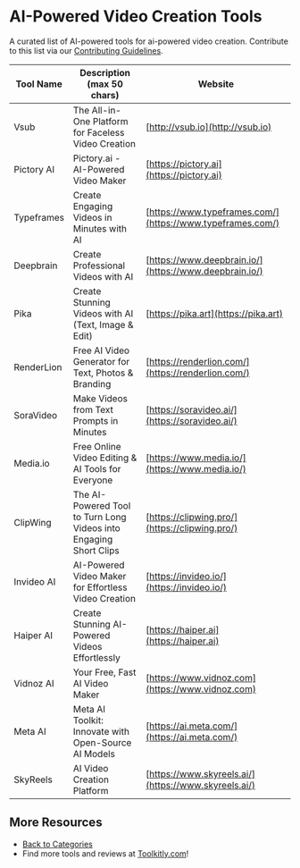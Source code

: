 # AI-Powered Video Creation Tools

A curated list of AI-powered tools for ai-powered video creation. Contribute to this list via our [Contributing Guidelines](../CONTRIBUTING.md).

| Tool Name | Description (max 50 chars) | Website |
|-----------|----------------------------|---------|
| Vsub | The All-in-One Platform for Faceless Video Creation | [http://vsub.io](http://vsub.io) |
| Pictory AI | Pictory.ai - AI-Powered Video Maker | [https://pictory.ai](https://pictory.ai) |
| Typeframes | Create Engaging Videos in Minutes with AI | [https://www.typeframes.com/](https://www.typeframes.com/) |
| Deepbrain | Create Professional Videos with AI | [https://www.deepbrain.io/](https://www.deepbrain.io/) |
| Pika | Create Stunning Videos with AI (Text, Image & Edit) | [https://pika.art](https://pika.art) |
| RenderLion | Free AI Video Generator for Text, Photos & Branding | [https://renderlion.com/](https://renderlion.com/) |
| SoraVideo | Make Videos from Text Prompts in Minutes | [https://soravideo.ai/](https://soravideo.ai/) |
| Media.io | Free Online Video Editing & AI Tools for Everyone | [https://www.media.io/](https://www.media.io/) |
| ClipWing | The AI-Powered Tool to Turn Long Videos into Engaging Short Clips | [https://clipwing.pro/](https://clipwing.pro/) |
| Invideo AI | AI-Powered Video Maker for Effortless Video Creation | [https://invideo.io/](https://invideo.io/) |
| Haiper AI | Create Stunning AI-Powered Videos Effortlessly | [https://haiper.ai](https://haiper.ai) |
| Vidnoz AI | Your Free, Fast AI Video Maker | [https://www.vidnoz.com](https://www.vidnoz.com) |
| Meta AI | Meta AI Toolkit: Innovate with Open-Source AI Models | [https://ai.meta.com/](https://ai.meta.com/) |
| SkyReels | AI Video Creation Platform | [https://www.skyreels.ai/](https://www.skyreels.ai/) |

## More Resources
- [Back to Categories](https://github.com/ToolkitlyAI/awesome-ai-tools/blob/master/README.md)
- Find more tools and reviews at [Toolkitly.com](https://toolkitly.com)!
